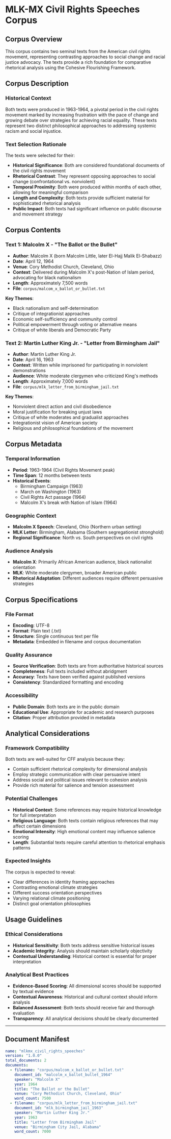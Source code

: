 # MLK-MX Civil Rights Speeches Corpus

## Corpus Overview

This corpus contains two seminal texts from the American civil rights movement, representing contrasting approaches to social change and racial justice advocacy. The texts provide a rich foundation for comparative rhetorical analysis using the Cohesive Flourishing Framework.

## Corpus Description

### Historical Context
Both texts were produced in 1963-1964, a pivotal period in the civil rights movement marked by increasing frustration with the pace of change and growing debate over strategies for achieving racial equality. These texts represent two distinct philosophical approaches to addressing systemic racism and social injustice.

### Text Selection Rationale
The texts were selected for their:
- **Historical Significance**: Both are considered foundational documents of the civil rights movement
- **Rhetorical Contrast**: They represent opposing approaches to social change (confrontational vs. nonviolent)
- **Temporal Proximity**: Both were produced within months of each other, allowing for meaningful comparison
- **Length and Complexity**: Both texts provide sufficient material for sophisticated rhetorical analysis
- **Public Impact**: Both texts had significant influence on public discourse and movement strategy

## Corpus Contents

### Text 1: Malcolm X - "The Ballot or the Bullet"
- **Author**: Malcolm X (born Malcolm Little, later El-Hajj Malik El-Shabazz)
- **Date**: April 12, 1964
- **Venue**: Cory Methodist Church, Cleveland, Ohio
- **Context**: Delivered during Malcolm X's post-Nation of Islam period, advocating for black nationalism
- **Length**: Approximately 7,500 words
- **File**: `corpus/malcom_x_ballot_or_bullet.txt`

**Key Themes**:
- Black nationalism and self-determination
- Critique of integrationist approaches
- Economic self-sufficiency and community control
- Political empowerment through voting or alternative means
- Critique of white liberals and Democratic Party

### Text 2: Martin Luther King Jr. - "Letter from Birmingham Jail"
- **Author**: Martin Luther King Jr.
- **Date**: April 16, 1963
- **Context**: Written while imprisoned for participating in nonviolent demonstrations
- **Audience**: White moderate clergymen who criticized King's methods
- **Length**: Approximately 7,000 words
- **File**: `corpus/mlk_letter_from_birmingham_jail.txt`

**Key Themes**:
- Nonviolent direct action and civil disobedience
- Moral justification for breaking unjust laws
- Critique of white moderates and gradualist approaches
- Integrationist vision of American society
- Religious and philosophical foundations of the movement

## Corpus Metadata

### Temporal Information
- **Period**: 1963-1964 (Civil Rights Movement peak)
- **Time Span**: 12 months between texts
- **Historical Events**: 
  - Birmingham Campaign (1963)
  - March on Washington (1963)
  - Civil Rights Act passage (1964)
  - Malcolm X's break with Nation of Islam (1964)

### Geographic Context
- **Malcolm X Speech**: Cleveland, Ohio (Northern urban setting)
- **MLK Letter**: Birmingham, Alabama (Southern segregationist stronghold)
- **Regional Significance**: North vs. South perspectives on civil rights

### Audience Analysis
- **Malcolm X**: Primarily African American audience, black nationalist orientation
- **MLK**: White moderate clergymen, broader American public
- **Rhetorical Adaptation**: Different audiences require different persuasive strategies

## Corpus Specifications

### File Format
- **Encoding**: UTF-8
- **Format**: Plain text (.txt)
- **Structure**: Single continuous text per file
- **Metadata**: Embedded in filename and corpus documentation

### Quality Assurance
- **Source Verification**: Both texts are from authoritative historical sources
- **Completeness**: Full texts included without abridgment
- **Accuracy**: Texts have been verified against published versions
- **Consistency**: Standardized formatting and encoding

### Accessibility
- **Public Domain**: Both texts are in the public domain
- **Educational Use**: Appropriate for academic and research purposes
- **Citation**: Proper attribution provided in metadata

## Analytical Considerations

### Framework Compatibility
Both texts are well-suited for CFF analysis because they:
- Contain sufficient rhetorical complexity for dimensional analysis
- Employ strategic communication with clear persuasive intent
- Address social and political issues relevant to cohesion analysis
- Provide rich material for salience and tension assessment

### Potential Challenges
- **Historical Context**: Some references may require historical knowledge for full interpretation
- **Religious Language**: Both texts contain religious references that may affect certain dimensions
- **Emotional Intensity**: High emotional content may influence salience scoring
- **Length**: Substantial texts require careful attention to rhetorical emphasis patterns

### Expected Insights
The corpus is expected to reveal:
- Clear differences in identity framing approaches
- Contrasting emotional climate strategies
- Different success orientation perspectives
- Varying relational climate positioning
- Distinct goal orientation philosophies

## Usage Guidelines

### Ethical Considerations
- **Historical Sensitivity**: Both texts address sensitive historical issues
- **Academic Integrity**: Analysis should maintain scholarly objectivity
- **Contextual Understanding**: Historical context is essential for proper interpretation

### Analytical Best Practices
- **Evidence-Based Scoring**: All dimensional scores should be supported by textual evidence
- **Contextual Awareness**: Historical and cultural context should inform analysis
- **Balanced Assessment**: Both texts should receive fair and thorough evaluation
- **Transparency**: All analytical decisions should be clearly documented

---

## Document Manifest

```yaml
name: "mlkmx_civil_rights_speeches"
version: "1.0.0"
total_documents: 2
documents:
  - filename: "corpus/malcom_x_ballot_or_bullet.txt"
    document_id: "malcolm_x_ballot_bullet_1964"
    speaker: "Malcolm X"
    year: 1964
    title: "The Ballot or the Bullet"
    venue: "Cory Methodist Church, Cleveland, Ohio"
    word_count: 7500
  - filename: "corpus/mlk_letter_from_birmingham_jail.txt"
    document_id: "mlk_birmingham_jail_1963"
    speaker: "Martin Luther King Jr."
    year: 1963
    title: "Letter from Birmingham Jail"
    venue: "Birmingham City Jail, Alabama"
    word_count: 7000
```
